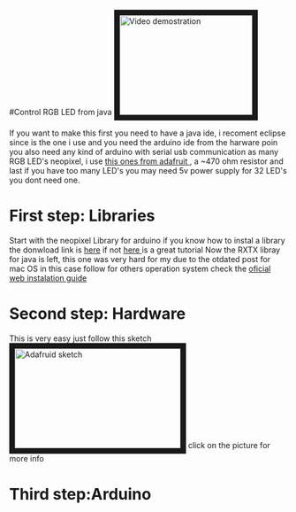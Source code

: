 #Control RGB LED from java
<a href="http://www.youtube.com/watch?feature=player_embedded&v=dNsjPK-1Aoc
" target="_blank"><img src="http://img.youtube.com/vi/dNsjPK-1Aoc/0.jpg" 
alt="Video demostration" width="240" height="180" border="10" /></a>
<!-- This is the link for a video demostration http://www.youtube.com/watch?feature=player_embedded&v=dNsjPK-1Aoc-->

If you want to make this first you need to have a java ide, i recoment eclipse since is the one i use and you need the arduino ide from the harware poin you also need any kind of arduino with serial usb communication as many RGB LED's neopixel, i use <a href="https://www.adafruit.com/products/1426">this ones from adafruit </a>, a ~470 ohm resistor and last if you have too many LED's you may need 5v power supply for 32 LED's you dont need one.

<h1>First step: Libraries</h1>
Start with the neopixel Library for arduino if you know how to instal a library the donwload link is <a href="https://github.com/adafruit/Adafruit_NeoPixel/archive/master.zip">here</a> if not <a href="https://learn.adafruit.com/adafruit-neopixel-uberguide/arduino-library-installation">here </a>is a great tutorial
Now the RXTX libray for java is left, this one was very hard for my due to the otdated post for mac OS in this case follow <a href="this tutorial "></a>for others operation system check the <a href="http://rxtx.qbang.org/wiki/index.php/Installation"> oficial web instalation guide </a>
<h1>Second step: Hardware</h1>
This is very easy just follow this sketch 
<a href="https://learn.adafruit.com/adafruit-neopixel-uberguide/basic-connections
" target="_blank"><img src="https://cdn-learn.adafruit.com/assets/assets/000/030/892/original/leds_Wiring-Diagram.png?1456961114" 
alt="Adafruid sketch" width="300" height="180" border="10" /></a>
click on the picture for more info
<h1>Third step:Arduino</h1>
<a href="ArduJavaLED.ino"></a>


<a href=""></a><a href=""></a>

